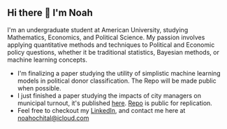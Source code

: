 ## Hi there 👋  I'm Noah

I'm an undergraduate student at American University, studying Mathematics, Economics, and Political Science. My passion involves applying quantitative methods and techniques to Political and Economic policy questions, whether it be traditional statistics, Bayesian methods, or machine learning concepts.

- I'm finalizing a paper studying the utility of simplistic machine learning models in political donor classification. The Repo will be made public when possible.
- I just finished a paper studying the impacts of city managers on municipal turnout, it's published [here](https://edspace.american.edu/clocksandclouds/wp-content/uploads/sites/115/2025/04/Spring-2025-Final-Publication-Digital.pdf). [Repo](https://github.com/Noch05/city_managers) is public for replication.
- Feel free to checkout my [LinkedIn](https://www.linkedin.com/in/noah-ochital-515317324/), and contact me here at <noahochital@icloud.com>
